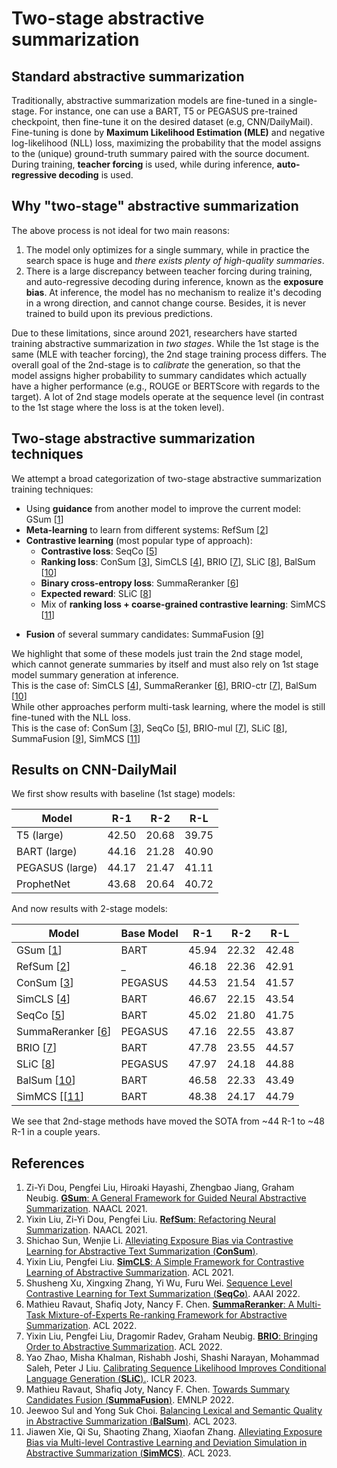 # Two-stage abstractive summarization

## Standard abstractive summarization
Traditionally, abstractive summarization models are fine-tuned in a single-stage. For instance, one can use a BART, T5 or PEGASUS pre-trained checkpoint, then fine-tune it on the desired dataset (e.g, CNN/DailyMail). Fine-tuning is done by **Maximum Likelihood Estimation (MLE)** and negative log-likelihood (NLL) loss, maximizing the probability that the model assigns to the (unique) ground-truth summary paired with the source document. During training, **teacher forcing** is used, while during inference, **auto-regressive decoding** is used. 

## Why "two-stage" abstractive summarization 
The above process is not ideal for two main reasons:
1. The model only optimizes for a single summary, while in practice the search space is huge and *there exists plenty of high-quality summaries*.
2. There is a large discrepancy between teacher forcing during training, and auto-regressive decoding during inference, known as the **exposure bias**. At inference, the model has no mechanism to realize it's decoding in a wrong direction, and cannot change course. Besides, it is never trained to build upon its previous predictions.

Due to these limitations, since around 2021, researchers have started training abstractive summarization in *two stages*. While the 1st stage is the same (MLE with teacher forcing), the 2nd stage training process differs. The overall goal of the 2nd-stage is to *calibrate* the generation, so that the model assigns higher probability to summary candidates which actually have a higher performance (e.g., ROUGE or BERTScore with regards to the target). A lot of 2nd stage models operate at the sequence level (in contrast to the 1st stage where the loss is at the token level). 

## Two-stage abstractive summarization techniques
We attempt a broad categorization of two-stage abstractive summarization training techniques:
- Using **guidance** from another model to improve the current model: GSum [[1](#1)]
- **Meta-learning** to learn from different systems: RefSum [[2](#2)]
- **Contrastive learning** (most popular type of approach):
  - **Contrastive loss**: SeqCo [[5](#5)]
  - **Ranking loss**: ConSum [[3](#3)], SimCLS [[4](#4)], BRIO [[7](#7)], SLiC [[8](#8)], BalSum [[10](#10)]
  - **Binary cross-entropy loss**: SummaReranker [[6](#6)]
  - **Expected reward**: SLiC [[8](#8)]
  - Mix of **ranking loss + coarse-grained contrastive learning**: SimMCS [[11](#11)]
* **Fusion** of several summary candidates: SummaFusion [[9](#9)]

We highlight that some of these models just train the 2nd stage model, which cannot generate summaries by itself and must also rely on 1st stage model summary generation at inference.  
This is the case of: SimCLS [[4](#4)], SummaReranker [[6](#6)], BRIO-ctr [[7](#7)], BalSum [[10](#10)]  
While other approaches perform multi-task learning, where the model is still fine-tuned with the NLL loss.  
This is the case of: ConSum [[3](#3)], SeqCo [[5](#5)], BRIO-mul [[7](#7)], SLiC [[8](#8)], SummaFusion [[9](#9)], SimMCS [[11](#11)]

## Results on CNN-DailyMail

We first show results with baseline (1st stage) models:

| **Model**       | **R-1** | **R-2** | **R-L** |
|-----------------|---------|---------|---------|
| T5 (large)      | 42.50   | 20.68   | 39.75   |
| BART (large)    | 44.16   | 21.28   | 40.90   |
| PEGASUS (large) | 44.17   | 21.47   | 41.11   |
| ProphetNet      | 43.68   | 20.64   | 40.72   |

And now results with 2-stage models:

| **Model**                | **Base Model** | **R-1** | **R-2** | **R-L** |
|--------------------------|----------------|---------|---------|---------|
| GSum [[1](#1)]           | BART           | 45.94   | 22.32   | 42.48   |
| RefSum [[2](#2)]         | _              | 46.18   | 22.36   | 42.91   |
| ConSum [[3](#3)]         | PEGASUS        | 44.53   | 21.54   | 41.57   |
| SimCLS [[4](#4)]         | BART           | 46.67   | 22.15   | 43.54   |
| SeqCo [[5](#5)]          | BART           | 45.02   | 21.80   | 41.75   |
| SummaReranker [[6](#6)]  | PEGASUS        | 47.16   | 22.55   | 43.87   |
| BRIO [[7](#7)]           | BART           | 47.78   | 23.55   | 44.57   |
| SLiC [[8](#8)]           | PEGASUS        | 47.97   | 24.18   | 44.88   |
| BalSum [[10](#10)]       | BART           | 46.58   | 22.33   | 43.49   |
| SimMCS [[[11](#11)]      | BART           | 48.38   | 24.17   | 44.79   |

We see that 2nd-stage methods have moved the SOTA from ~44 R-1 to ~48 R-1 in a couple years.


## References
1. <a id="1"></a> Zi-Yi Dou, Pengfei Liu, Hiroaki Hayashi, Zhengbao Jiang, Graham Neubig. [**GSum**: A General Framework for Guided Neural Abstractive Summarization](https://arxiv.org/pdf/2010.08014.pdf). NAACL 2021.  
2. <a id="2"></a> Yixin Liu, Zi-Yi Dou, Pengfei Liu. [**RefSum**: Refactoring Neural Summarization](https://arxiv.org/pdf/2104.07210.pdf). NAACL 2021.  
3. <a id="3"></a> Shichao Sun, Wenjie Li. [Alleviating Exposure Bias via Contrastive Learning for Abstractive Text Summarization (**ConSum**)](https://arxiv.org/pdf/2108.11846.pdf).
4. <a id="4"></a> Yixin Liu, Pengfei Liu. [**SimCLS**: A Simple Framework for Contrastive Learning of Abstractive Summarization](https://arxiv.org/pdf/2106.01890.pdf). ACL 2021.
5. <a id="5"></a> Shusheng Xu, Xingxing Zhang, Yi Wu, Furu Wei. [Sequence Level Contrastive Learning for Text Summarization (**SeqCo**)](https://arxiv.org/pdf/2109.03481.pdf). AAAI 2022.
6. <a id="6"></a> Mathieu Ravaut, Shafiq Joty, Nancy F. Chen. [**SummaReranker**: A Multi-Task Mixture-of-Experts Re-ranking Framework for Abstractive Summarization](https://arxiv.org/pdf/2203.06569.pdf). ACL 2022.  
7. <a id="7"></a> Yixin Liu, Pengfei Liu, Dragomir Radev, Graham Neubig. [**BRIO**: Bringing Order to Abstractive Summarization](https://arxiv.org/pdf/2203.16804.pdf). ACL 2022.
8. <a id="8"></a> Yao Zhao, Misha Khalman, Rishabh Joshi, Shashi Narayan, Mohammad Saleh, Peter J Liu. [Calibrating Sequence Likelihood Improves Conditional Language Generation (**SLiC**).](https://arxiv.org/pdf/2210.00045.pdf). ICLR 2023.
9. <a id="9"></a> Mathieu Ravaut, Shafiq Joty, Nancy F. Chen. [Towards Summary Candidates Fusion (**SummaFusion**)](https://arxiv.org/abs/2210.08779). EMNLP 2022.
10. <a id="10"></a> Jeewoo Sul and Yong Suk Choi. [Balancing Lexical and Semantic Quality in Abstractive Summarization (**BalSum**)](https://arxiv.org/pdf/2305.09898.pdf). ACL 2023.
11. <a id="11"></a> Jiawen Xie, Qi Su, Shaoting Zhang, Xiaofan Zhang. [Alleviating Exposure Bias via Multi-level Contrastive Learning and Deviation Simulation in Abstractive Summarization (**SimMCS**)](https://aclanthology.org/2023.findings-acl.617.pdf). ACL 2023.
